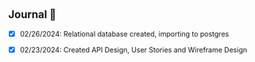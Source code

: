## Journal 📕

-   [x] 02/26/2024: Relational database created, importing to postgres

-   [x] 02/23/2024: Created API Design, User Stories and Wireframe Design
